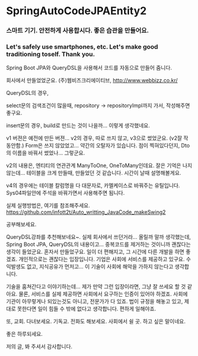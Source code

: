 # SpringAutoCodeJPAEntity2

<h3>스마트 기기. 안전하게 사용합시다. 좋은 습관을 만들어요.</h3>
<h3>Let's safely use smartphones, etc. Let's make good traditioning toself. Thank you.</h3>

Spring Boot JPA와 QueryDSL을 사용해서 코드를 자동으로 만들어 줌니다.

회사에서 만들었었군요. (주)웹비즈크리에이티브, <a href="http://www.webbizz.co.kr/">http://www.webbizz.co.kr/</a>

QueryDSL의 경우, 

select문의 검색조건이 많을때, repository -> repositoryImpl까지 가서, 작성해주면 좋구요.

insert문의 경우, build로 만드는 것이 나을까... 이렇게 생각했네요.

v1 버젼은 예전에 만든 버젼...
v2의 경우, 따로 쓰지 않고, v3으로 썼었군요. (v2잘 작동안함.) 
Form은 쓰지 않았었고... 
약간의 오탈자가 있습니다.  점이 찍혀있다던지, Dto의 이름을 바꿔서 썼었나... 그렇군요.

v2의 내용은, 엔티티의 연관관계 ManyToOne, OneToMany인데요. 잘은 기억은 나지 않는데... 테이블을 크게 만들때, 만들었던 것 같습니다. 시간이 날때 설명해볼게요.

v4의 경우에는 테이블 칼럼명을 다 대문자로, 카멜케이스로 바꿔주는 유틸입니다. Sys04파일안에 주석을 바꿔가면서 사용해주면 됨니다. 

실제 실행방법은, 여기를 참조해주세요.
<a href="https://github.com/infott2t/Auto_writting_JavaCode_makeSwing2">https://github.com/infott2t/Auto_writting_JavaCode_makeSwing2</a>


공부해보세요.

QueryDSL강좌를 추천해보네요~. 실제 회사에서 쓰던거라... 올릴까 말까 생각했는데, Spring Boot JPA, QueryDSL의 내용이고... 중복코드를 제거하는 것이니까 괜찮다는 생각이 들었군요. 
혼자서 만들었구요. 일이 더 편해지고, 그 시간에 다른 개발을 하면 좋겠죠. 개인적으로는 괜찮다는 입장입니다. 기업은 사회에 서비스를 제공하고 있구요. 
수익발생도 없고, 지식공유가 먼저고... 이 기술이 사회에 해악을 가하지 않는다고 생각합니다. 


기술을 훔쳐간다고 이야기하는데... 제가 만약 그런 입장이라면, 그냥 잘 쓰세요 할 것 같아요.
물론, 서비스를 실제 제공하면 사회에서 요구하는 인증이 있어야 하겠죠. 사회에 기관이 아무렇게나 되있는것도 아니고, 전문가가 다 있죠.
법이 규정을 해놓고 있고, 제대로 못한다면 일이 힘들 수 밖에 없다고 생각합니다. 편하게 일해야죠.


또, 교회. 다녀보세요. 기독교. 전화도 해보세요. 사회에서 쉴 곳. 하고 싶은 말이네요.


좋은 하루되세요.


저의 글, 봐 주셔서 감사합니다.

